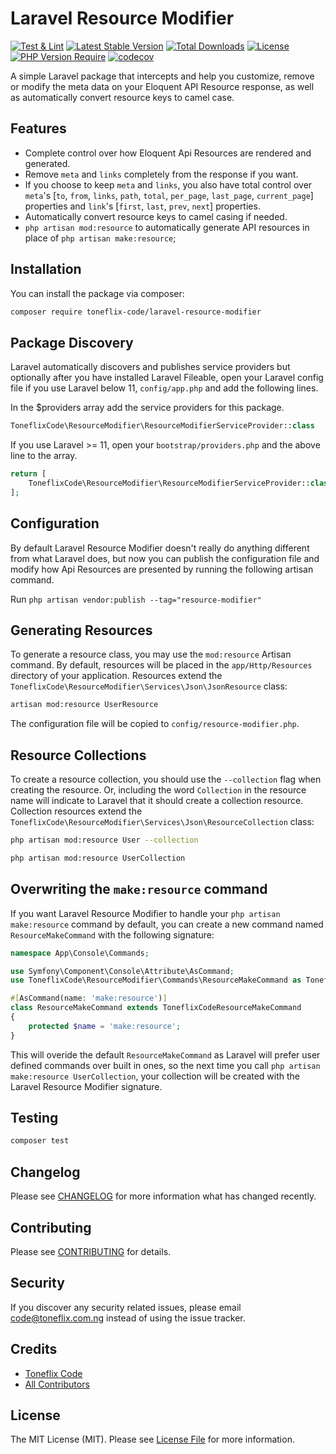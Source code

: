 # Laravel Resource Modifier

[![Test & Lint](https://github.com/toneflix/laravel-resource-modifier/actions/workflows/run-tests.yml/badge.svg?branch=main)](https://github.com/toneflix/laravel-resource-modifier/actions/workflows/run-tests.yml)
[![Latest Stable Version](https://img.shields.io/packagist/v/toneflix-code/laravel-resource-modifier.svg)](https://packagist.org/packages/toneflix-code/laravel-resource-modifier)
[![Total Downloads](https://img.shields.io/packagist/dt/toneflix-code/laravel-resource-modifier.svg)](https://packagist.org/packages/toneflix-code/laravel-resource-modifier)
[![License](https://img.shields.io/packagist/l/toneflix-code/laravel-resource-modifier.svg)](https://packagist.org/packages/toneflix-code/laravel-resource-modifier)
[![PHP Version Require](https://img.shields.io/packagist/dependency-v/toneflix-code/laravel-resource-modifier/php)](https://packagist.org/packages/toneflix-code/laravel-resource-modifier)
[![codecov](https://codecov.io/gh/toneflix/laravel-resource-modifier/graph/badge.svg?token=2O7aFulQ9P)](https://codecov.io/gh/toneflix/laravel-resource-modifier)

<!-- ![GitHub Actions](https://github.com/toneflix/laravel-resource-modifier/actions/workflows/run-tests.yml/badge.svg) -->

A simple Laravel package that intercepts and help you customize, remove or modify the meta data on your Eloquent API Resource response, as well as automatically convert resource keys to camel case.

## Features

- Complete control over how Eloquent Api Resources are rendered and generated.
- Remove `meta` and `links` completely from the response if you want.
- If you choose to keep `meta` and `links`, you also have total control over `meta`'s [`to`, `from`, `links`, `path`, `total`, `per_page`, `last_page`, `current_page`] properties and `link`'s [`first`, `last`, `prev`, `next`] properties.
- Automatically convert resource keys to camel casing if needed.
- `php artisan mod:resource` to automatically generate API resources in place of `php artisan make:resource`;

## Installation

You can install the package via composer:

```bash
composer require toneflix-code/laravel-resource-modifier
```

## Package Discovery

Laravel automatically discovers and publishes service providers but optionally after you have installed Laravel Fileable, open your Laravel config file if you use Laravel below 11, `config/app.php` and add the following lines.

In the $providers array add the service providers for this package.

```php
ToneflixCode\ResourceModifier\ResourceModifierServiceProvider::class
```

If you use Laravel >= 11, open your `bootstrap/providers.php` and the above line to the array.

```php
return [
    ToneflixCode\ResourceModifier\ResourceModifierServiceProvider::class,
];
```

## Configuration

By default Laravel Resource Modifier doesn't really do anything different from what Laravel does, but now you can publish the configuration file and modify how Api Resources are presented by running the following artisan command.

Run `php artisan vendor:publish --tag="resource-modifier"`

## Generating Resources

To generate a resource class, you may use the `mod:resource` Artisan command. By default, resources will be placed in the `app/Http/Resources` directory of your application. Resources extend the `ToneflixCode\ResourceModifier\Services\Json\JsonResource` class:

```bash
artisan mod:resource UserResource
```

The configuration file will be copied to `config/resource-modifier.php`.

## Resource Collections

To create a resource collection, you should use the `--collection` flag when creating the resource. Or, including the word `Collection` in the resource name will indicate to Laravel that it should create a collection resource. Collection resources extend the `ToneflixCode\ResourceModifier\Services\Json\ResourceCollection` class:

```bash
php artisan mod:resource User --collection

php artisan mod:resource UserCollection
```

## Overwriting the `make:resource` command

If you want Laravel Resource Modifier to handle your `php artisan make:resource` command by default, you can create a new command named `ResourceMakeCommand` with the following signature:

```php
namespace App\Console\Commands;

use Symfony\Component\Console\Attribute\AsCommand;
use ToneflixCode\ResourceModifier\Commands\ResourceMakeCommand as ToneflixCodeResourceMakeCommand;

#[AsCommand(name: 'make:resource')]
class ResourceMakeCommand extends ToneflixCodeResourceMakeCommand
{
    protected $name = 'make:resource';
}
```

This will overide the default `ResourceMakeCommand` as Laravel will prefer user defined commands over built in ones, so the next time you call `php artisan make:resource UserCollection`, your collection will be created with the Laravel Resource Modifier signature.

## Testing

```bash
composer test
```

## Changelog

Please see [CHANGELOG](CHANGELOG.md) for more information what has changed recently.

## Contributing

Please see [CONTRIBUTING](CONTRIBUTING.md) for details.

## Security

If you discover any security related issues, please email code@toneflix.com.ng instead of using the issue tracker.

## Credits

-   [Toneflix Code](https://github.com/toneflix)
-   [All Contributors](../../contributors)

## License

The MIT License (MIT). Please see [License File](LICENSE.md) for more information.
